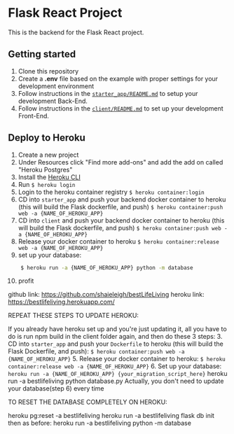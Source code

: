 # Flask React Project

This is the backend for the Flask React project.

## Getting started

1. Clone this repository
2. Create a **.env** file based on the example with proper settings for your development environment
3. Follow instructions in the [`starter_app/README.md`](./starter_app/README.md) to setup your development Back-End.
4. Follow instructions in the [`client/README.md`](./client/README.md) to set up your development Front-End.

## Deploy to Heroku

1. Create a new project
2. Under Resources click "Find more add-ons" and add the add on called "Heroku Postgres"
3. Install the [Heroku CLI](https://devcenter.heroku.com/articles/heroku-command-line)
4. Run `$ heroku login`
5. Login to the heroku container registry `$ heroku container:login`
6. CD into `starter_app` and push your backend docker container to heroku (this will build the Flask dockerfile, and push) `$ heroku container:push web -a {NAME_OF_HEROKU_APP}`
7. CD into `client` and push your backend docker container to heroku (this will build the Flask dockerfile, and push)      `$ heroku container:push web -a {NAME_OF_HEROKU_APP}`
8. Release your docker container to heroku `$ heroku container:release web -a {NAME_OF_HEROKU_APP}`
9. set up your database:
```bash
    $ heroku run -a {NAME_OF_HEROKU_APP} python -m database
```
10. profit

github link:
https://github.com/shaieleigh/bestLifeLiving
heroku link:
https://bestlifeliving.herokuapp.com/


REPEAT THESE STEPS TO UPDATE HEROKU:

If you already have heroku set up and you're just updating it, all you have to do
 is run npm build in the client folder again, and then do these 3 steps:
3. CD into `starter_app` and push your `Dockerfile` to heroku
(this will build the Flask Dockerfile, and push):
`$ heroku container:push web -a {NAME_OF_HEROKU_APP}`
5. Release your docker container to heroku:
 `$ heroku container:release web -a {NAME_OF_HEROKU_APP}`
6. Set up your database:
 `heroku run -a {NAME_OF_HEROKU_APP} {your_migration_script_here}`
 heroku run -a bestlifeliving python database.py
Actually, you don't need to update your database(step 6) every time

TO RESET THE DATABASE COMPLETELY ON HEROKU:

heroku pg:reset -a bestlifeliving
heroku run -a bestlifeliving flask db init
then as before:
heroku run -a bestlifeliving python -m database
